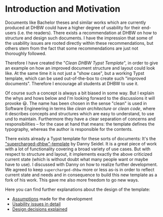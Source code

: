 # Introduction and Motivation
Documents like Bachelor theses and similar works which are currently produced at DHBW could have a higher degree of usability for their end-users (i.e. the readers). There exists a recommendation at DHBW on how to structure and design such documents. I have the impression that some of the usability issues are rooted directly within these recommendations, but others stem from the fact that some recommendations are just not thoroughly followed.

Therefore I have created the "*Clean DHBW Typst Template*", in order to give an example on how an improved document structure and layout could look like. At the same time it is not just a "show case", but a working Typst template, which can be used out-of-the-box to create such "improved documents". Therefore I encourage all students at DHBW to use it. 

Of course such a concept is always a bit biased in some way. But I explain the whys and hows below and I'm looking forward to the discussions it will provoke 😃. The name has been chosen in the sense "clean" is used in Software Engineering in terms like *clean architecture* or *clean code*, where it describes concepts and structures which are easy to understand, to use und to maintain. Furthermore they have a clear separation of concerns and responsibilities – for the case at hand that means: the template defines the typography, whereas the author is responsible for the contents.

There exists already a Typst template for these sorts of documents: It's the ["supercharged-dhbw"-template](https://github.com/DannySeidel/typst-dhbw-template) by Danny Seidel. It is a great piece of work with a lot of functionality covering a broad variety of use cases. But with respect to structure and layout, it implements exactly the above criticized current state (which is without doubt what many people want or maybe have to use). I discussed with Danny on how to realize further development. We agreed to keep `supercharged-dhbw` more or less as-is in order to reflect current state and needs and in consequence to build this new template as a fork of his work. This gave me also  more freedom to go new ways.

Here you can find further explanations about the design of the template:
- [Assumptions](docs/assumptions.md) made for the development
- [Usability issues in detail](docs/usability-issues.md)
- [Design decisions explained](docs/design-decisions-explained.md)